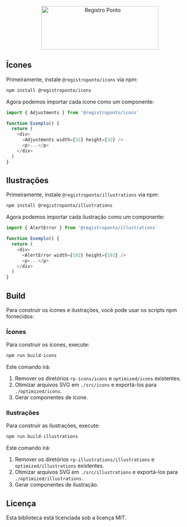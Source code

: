 <div align="center">
  <a href="https://registroponto.com.br/" target="_blank">
    <img alt="Registro Ponto" width="315" height="117" style="max-width: 100%" src="https://github.com/Registro-Ponto/rp-icons/assets/98567681/05358956-78db-4f61-905a-c60ff276dc8f">
  </a>
</div>

## Ícones

Primeiramente, instale `@registroponto/icons` via npm:

```sh
npm install @registroponto/icons
```

Agora podemos importar cada ícone como um componente:

```js
import { Adjustments } from '@registroponto/icons'

function Exemplo() {
  return (
    <div>
      <Adjustments width={32} height={32} />
      <p>...</p>
    </div>
  )
}
```

## Ilustrações

Primeiramente, instale `@registroponto/illustrations` via npm:

```sh
npm install @registroponto/illustrations
```

Agora podemos importar cada ilustração como um componente:

```js
import { AlertError } from '@registroponto/illustrations'

function Exemplo() {
  return (
    <div>
      <AlertError width={192} height={192} />
      <p>...</p>
    </div>
  )
}
```

## Build

Para construir os ícones e ilustrações, você pode usar os scripts npm fornecidos:

### Ícones

Para construir os ícones, execute:

```sh
npm run build-icons
```

Este comando irá:

1. Remover os diretórios `rp-icons/icons` e `optimized/icons` existentes.
2. Otimizar arquivos SVG em `./src/icons` e exportá-los para `./optimized/icons`.
3. Gerar componentes de ícone.

### Ilustrações

Para construir as ilustrações, execute:

```sh
npm run build-illustrations
```

Este comando irá:

1. Remover os diretórios `rp-illustrations/illustrations` e `optimized/illustrations` existentes.
2. Otimizar arquivos SVG em `./src/illustrations` e exportá-los para `./optimized/illustrations`.
3. Gerar componentes de ilustração.

## Licença

Esta biblioteca está licenciada sob a licença MIT.